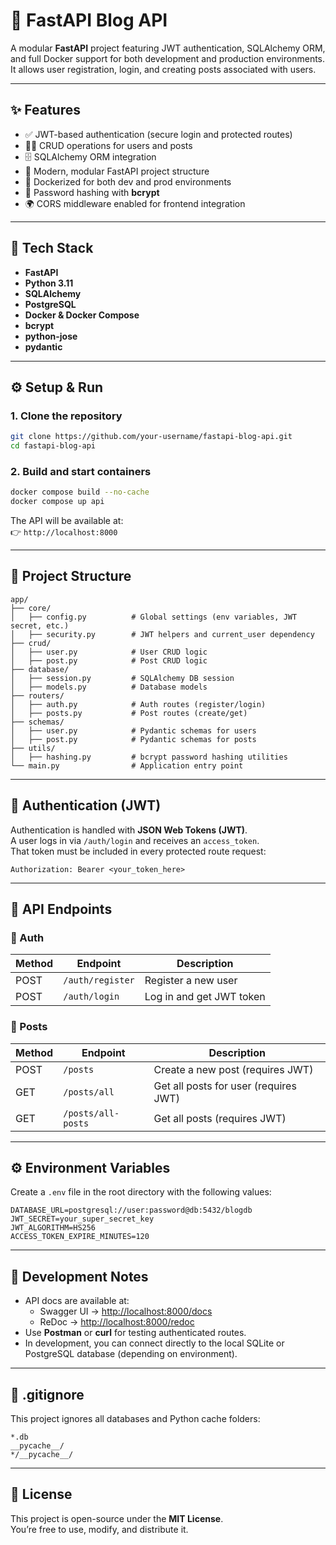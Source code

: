 # 🚀 FastAPI Blog API

A modular **FastAPI** project featuring JWT authentication, SQLAlchemy ORM, and full Docker support for both development and production environments.  
It allows user registration, login, and creating posts associated with users.

---

## ✨ Features

- ✅ JWT-based authentication (secure login and protected routes)
- 🧑‍💻 CRUD operations for users and posts
- 🗄️ SQLAlchemy ORM integration
- 🧱 Modern, modular FastAPI project structure
- 🐳 Dockerized for both dev and prod environments
- 🔐 Password hashing with **bcrypt**
- 🌍 CORS middleware enabled for frontend integration

---

## 🧩 Tech Stack

- **FastAPI**
- **Python 3.11**
- **SQLAlchemy**
- **PostgreSQL**
- **Docker & Docker Compose**
- **bcrypt**
- **python-jose**
- **pydantic**

---

## ⚙️ Setup & Run

### 1. Clone the repository
```bash
git clone https://github.com/your-username/fastapi-blog-api.git
cd fastapi-blog-api
```

### 2. Build and start containers
```bash
docker compose build --no-cache
docker compose up api
```

The API will be available at:  
👉 `http://localhost:8000`

---

## 📂 Project Structure

```
app/
├── core/
│   ├── config.py          # Global settings (env variables, JWT secret, etc.)
│   ├── security.py        # JWT helpers and current_user dependency
├── crud/
│   ├── user.py            # User CRUD logic
│   ├── post.py            # Post CRUD logic
├── database/
│   ├── session.py         # SQLAlchemy DB session
│   ├── models.py          # Database models
├── routers/
│   ├── auth.py            # Auth routes (register/login)
│   ├── posts.py           # Post routes (create/get)
├── schemas/
│   ├── user.py            # Pydantic schemas for users
│   ├── post.py            # Pydantic schemas for posts
├── utils/
│   ├── hashing.py         # bcrypt password hashing utilities
└── main.py                # Application entry point
```

---

## 🔑 Authentication (JWT)

Authentication is handled with **JSON Web Tokens (JWT)**.  
A user logs in via `/auth/login` and receives an `access_token`.  
That token must be included in every protected route request:

```
Authorization: Bearer <your_token_here>
```

---

## 🧠 API Endpoints

### 👤 Auth
| Method | Endpoint         | Description |
|--------|------------------|--------------|
| POST | `/auth/register` | Register a new user |
| POST | `/auth/login`    | Log in and get JWT token |

### 📝 Posts
| Method | Endpoint         | Description |
|--------|------------------|--------------|
| POST | `/posts`         | Create a new post (requires JWT) |
| GET  | `/posts/all`     | Get all posts for user (requires JWT) |
| GET  | `/posts/all-posts`     | Get all posts (requires JWT) |

---

## ⚙️ Environment Variables

Create a `.env` file in the root directory with the following values:

```
DATABASE_URL=postgresql://user:password@db:5432/blogdb
JWT_SECRET=your_super_secret_key
JWT_ALGORITHM=HS256
ACCESS_TOKEN_EXPIRE_MINUTES=120
```

---

## 🧠 Development Notes

- API docs are available at:
  - Swagger UI → [http://localhost:8000/docs](http://localhost:8000/docs)
  - ReDoc → [http://localhost:8000/redoc](http://localhost:8000/redoc)
- Use **Postman** or **curl** for testing authenticated routes.
- In development, you can connect directly to the local SQLite or PostgreSQL database (depending on environment).

---

## 🧹 .gitignore

This project ignores all databases and Python cache folders:

```
*.db
__pycache__/
*/__pycache__/
```

---

## 🪪 License

This project is open-source under the **MIT License**.  
You’re free to use, modify, and distribute it.



